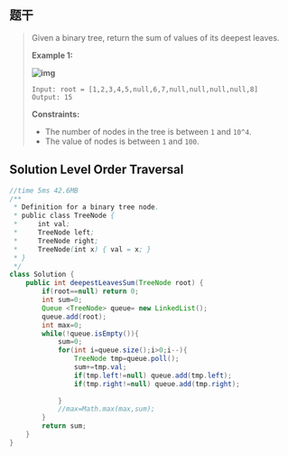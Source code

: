## 题干

> Given a binary tree, return the sum of values of its deepest leaves.
>
>  
>
> **Example 1:**
>
> **![img](https://assets.leetcode.com/uploads/2019/07/31/1483_ex1.png)**
>
> ```
> Input: root = [1,2,3,4,5,null,6,7,null,null,null,null,8]
> Output: 15
> ```
>
>  
>
> **Constraints:**
>
> - The number of nodes in the tree is between `1` and `10^4`.
> - The value of nodes is between `1` and `100`.

## Solution Level Order Traversal

```java
//time 5ms 42.6MB
/**
 * Definition for a binary tree node.
 * public class TreeNode {
 *     int val;
 *     TreeNode left;
 *     TreeNode right;
 *     TreeNode(int x) { val = x; }
 * }
 */
class Solution {
    public int deepestLeavesSum(TreeNode root) {
        if(root==null) return 0;
        int sum=0;
        Queue <TreeNode> queue= new LinkedList();
        queue.add(root);
        int max=0;
        while(!queue.isEmpty()){
            sum=0;
            for(int i=queue.size();i>0;i--){
                TreeNode tmp=queue.poll();
                sum+=tmp.val;
                if(tmp.left!=null) queue.add(tmp.left);
                if(tmp.right!=null) queue.add(tmp.right);
                
            }
            //max=Math.max(max,sum);
        }
        return sum;
    }
}
```

